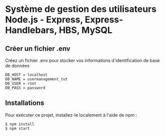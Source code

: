 # Système de gestion des utilisateurs Node.js - Express, Express-Handlebars, HBS, MySQL

## Créer un fichier .env

Créez un fichier .env pour stocker vos informations d'identification de base de données

```
DB_HOST = localhost
DB_NAME = usermanagement_tut
DB_USER = root
DB_PASS = password
```

## Installations

Pour exécuter ce projet, installez-le localement à l'aide de npm :

```
$ npm install
$ npm start
```
